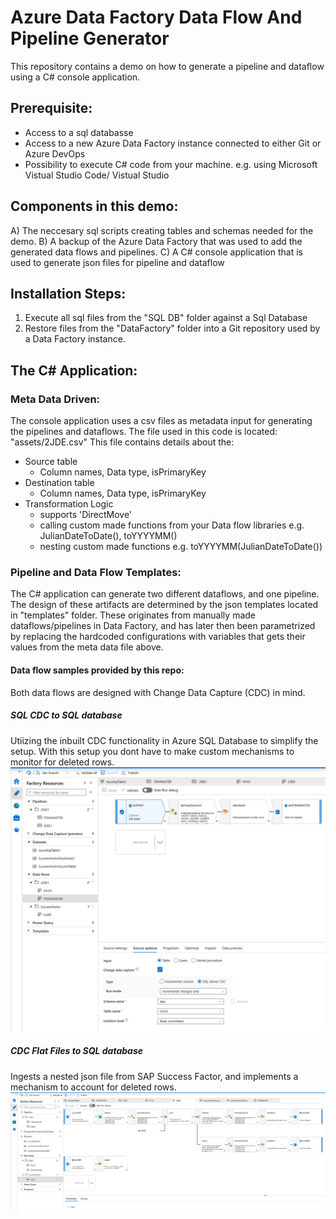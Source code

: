 # Azure Data Factory Data Flow And Pipeline Generator
This repository contains a demo on how to generate a pipeline and dataflow using a C# console application.

## Prerequisite:
- Access to a sql databasse
- Access to a new Azure Data Factory instance connected to either Git or Azure DevOps
- Possibility to execute C# code from your machine. e.g. using Microsoft Vistual Studio Code/ Vistual Studio

## Components in this demo:
A) The neccesary sql scripts creating tables and schemas needed for the demo. 
B) A backup of the Azure Data Factory that was used to add the generated data flows and pipelines. 
C) A C# console application that is used to generate json files for pipeline and dataflow

## Installation Steps:
1) Execute all sql files from the "SQL DB" folder against a Sql Database
2) Restore files from the "DataFactory" folder into a Git repository used by a Data Factory instance.

## The C# Application:
### Meta Data Driven:
The console application uses a csv files as metadata input for generating the pipelines and dataflows. The file used in this code is located: "assets/2JDE.csv"
This file contains details about the:
- Source table
  - Column names, Data type, isPrimaryKey
- Destination table
  - Column names, Data type, isPrimaryKey
- Transformation Logic
   - supports 'DirectMove'
   - calling custom made functions from your Data flow libraries e.g. JulianDateToDate(), toYYYYMM()
   - nesting custom made functions e.g. toYYYYMM(JulianDateToDate())

### Pipeline and Data Flow Templates:
The C# application can generate two different dataflows, and one pipeline. The design of these artifacts are determined by the json templates located in "templates" folder.
These originates from manually made dataflows/pipelines in Data Factory, and has later then been parametrized by replacing the hardcoded configurations with variables that gets their values from the meta data file above.

#### Data flow samples provided by this repo:
Both data flows are designed with Change Data Capture (CDC) in mind.

##### SQL CDC to SQL database
Utiizing the inbuilt CDC functionality in Azure SQL Database to simplify the setup. With this setup you dont have to make custom mechanisms to monitor for deleted rows.
![plot](./Screenshots/SampleOfGeneratedDataFlow1_SQL.png)

##### CDC Flat Files to SQL database
Ingests a nested json file from SAP Success Factor, and implements a mechanism to account for deleted rows.
![plot](./Screenshots/SampleOfGeneratedDataFlow2_FlatFiles.png)
